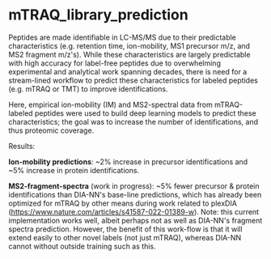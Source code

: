 # mTRAQ_library_prediction

Peptides are made identifiable in LC-MS/MS due to their predictable characteristics (e.g. retention time, ion-mobility, MS1 precursor m/z, and MS2 fragment m/z's). While these characteristics are largely predictable with high accuracy for label-free peptides due to overwhelming experimental and analytical work spanning decades, there is need for a stream-lined workflow to predict these characteristics for labeled peptides (e.g. mTRAQ or TMT) to improve identifications. 

Here, empirical ion-mobility (IM) and MS2-spectral data from mTRAQ-labeled peptides were used to build deep learning models to predict these characteristics; the goal was to increase the number of identifications, and thus proteomic coverage.

Results:

**Ion-mobility predictions**: ~2% increase in precursor identifications and ~5% increase in protein identifications.

**MS2-fragment-spectra** (work in progress): ~5% fewer precursor & protein identifications than DIA-NN's base-line predictions, which has already been optimized for mTRAQ by other means during work related to plexDIA (https://www.nature.com/articles/s41587-022-01389-w). Note: this current implementation works well, albeit perhaps not as well as DIA-NN's fragment spectra prediction. However, the benefit of this work-flow is that it will extend easily to other novel labels (not just mTRAQ), whereas DIA-NN cannot without outside training such as this.

